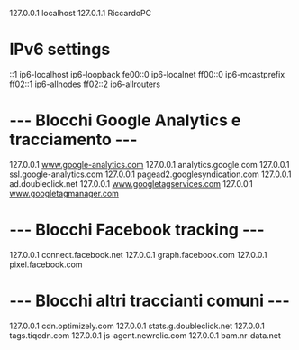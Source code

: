 127.0.0.1       localhost
127.0.1.1       RiccardoPC

# IPv6 settings
::1             ip6-localhost ip6-loopback
fe00::0         ip6-localnet
ff00::0         ip6-mcastprefix
ff02::1         ip6-allnodes
ff02::2         ip6-allrouters

# --- Blocchi Google Analytics e tracciamento ---
127.0.0.1       www.google-analytics.com
127.0.0.1       analytics.google.com
127.0.0.1       ssl.google-analytics.com
127.0.0.1       pagead2.googlesyndication.com
127.0.0.1       ad.doubleclick.net
127.0.0.1       www.googletagservices.com
127.0.0.1       www.googletagmanager.com

# --- Blocchi Facebook tracking ---
127.0.0.1       connect.facebook.net
127.0.0.1       graph.facebook.com
127.0.0.1       pixel.facebook.com

# --- Blocchi altri traccianti comuni ---
127.0.0.1       cdn.optimizely.com
127.0.0.1       stats.g.doubleclick.net
127.0.0.1       tags.tiqcdn.com
127.0.0.1       js-agent.newrelic.com
127.0.0.1       bam.nr-data.net

